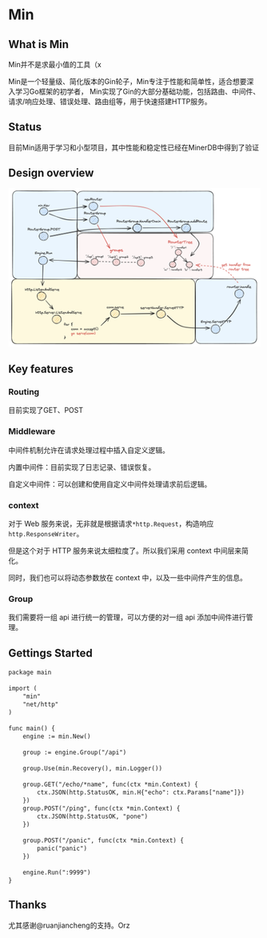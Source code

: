 # Min

## What is Min
Min并不是求最小值的工具（x

Min是一个轻量级、简化版本的Gin轮子，Min专注于性能和简单性，适合想要深入学习Go框架的初学者，
Min实现了Gin的大部分基础功能，包括路由、中间件、请求/响应处理、错误处理、路由组等，用于快速搭建HTTP服务。

## Status
目前Min适用于学习和小型项目，其中性能和稳定性已经在MinerDB中得到了验证

## Design overview
![Min.png](Min.png)

## Key features
### Routing
目前实现了GET、POST

### Middleware

中间件机制允许在请求处理过程中插入自定义逻辑。

内置中间件：目前实现了日志记录、错误恢复。

自定义中间件：可以创建和使用自定义中间件处理请求前后逻辑。

### context
对于 Web 服务来说，无非就是根据请求`*http.Request`，构造响应`http.ResponseWriter`。

但是这个对于 HTTP 服务来说太细粒度了。所以我们采用 context 中间层来简化。

同时，我们也可以将动态参数放在 context 中，以及一些中间件产生的信息。

### Group
我们需要将一组 api 进行统一的管理，可以方便的对一组 api 添加中间件进行管理。



## Gettings Started
```
package main

import (
	"min"
	"net/http"
)

func main() {
	engine := min.New()

	group := engine.Group("/api")

	group.Use(min.Recovery(), min.Logger())

	group.GET("/echo/*name", func(ctx *min.Context) {
		ctx.JSON(http.StatusOK, min.H{"echo": ctx.Params["name"]})
	})
	group.POST("/ping", func(ctx *min.Context) {
		ctx.JSON(http.StatusOK, "pone")
	})

	group.POST("/panic", func(ctx *min.Context) {
		panic("panic")
	})

	engine.Run(":9999")
}
```

## Thanks
尤其感谢@ruanjiancheng的支持。Orz